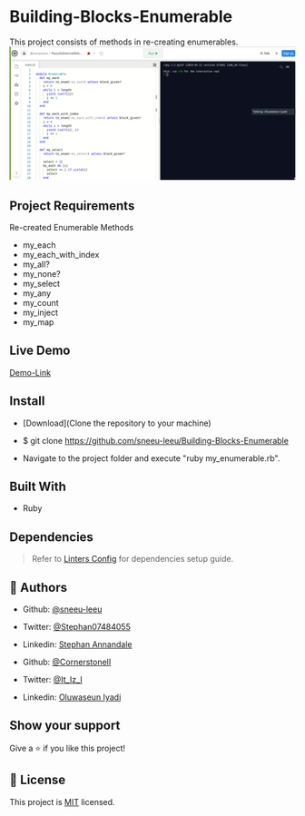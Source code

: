 # Building-Blocks-Enumerable

This project consists of methods in re-creating enumerables.
![screenshot](./image/enumerable.png)

## Project Requirements

Re-created Enumerable Methods
- my_each
- my_each_with_index
- my_all?
- my_none?
- my_select
- my_any
- my_count
- my_inject
- my_map


## Live Demo

[Demo-Link](https://repl.it/@StephanAnnandal/EducatedGleamingQuote)

## Install

- [Download](Clone the repository to your machine)

- $ git clone https://github.com/sneeu-leeu/Building-Blocks-Enumerable

- Navigate to the project folder and execute "ruby my_enumerable.rb".


## Built With

- Ruby

## Dependencies

> Refer to [Linters Config](https://github.com/sneeu-leeu/linters-config) for dependencies setup guide.

## 👤 Authors

- Github: [@sneeu-leeu](https://github.com/sneeu-leeu)
- Twitter: [@Stephan07484055](https://twitter.com/Stephan07484055)
- Linkedin: [Stephan Annandale](https://www.linkedin.com/in/stephan-annandale-a4b4931a9/)

- Github: [@CornerstoneII](https://github.com/CornerstoneII)
- Twitter: [@It_Iz_I](https://twitter.com/It_Iz_I)
- Linkedin: [Oluwaseun Iyadi](https://www.linkedin.com/in/oluwaseun-iyadi-773584b4/)

## Show your support

Give a ⭐️ if you like this project!


## 📝 License

This project is [MIT](lic.url) licensed.

